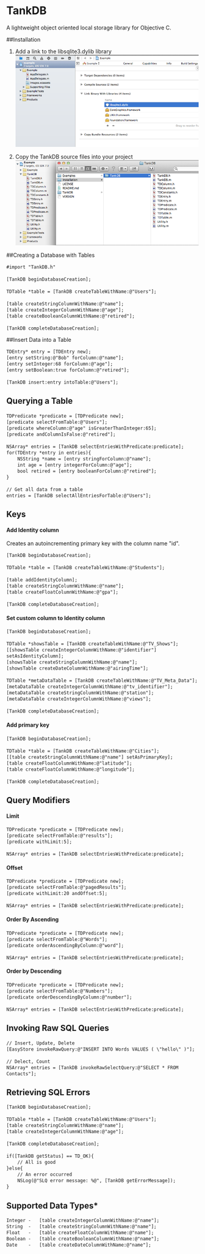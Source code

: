 TankDB
=========

A lightweight object oriented local storage library for Objective C.

##Installation
1. Add a link to the libsqlite3.dylib library
![Image](TankDB/Images/add-sqlite-lib.png)

2. Copy the TankDB source files into your project
![Image](TankDB/Images/copy-source-files.png)

##Creating a Database with Tables

	#import "TankDB.h"
	
	[TankDB beginDatabaseCreation];
	
	TDTable *table = [TankDB createTableWithName:@"Users"];
    
    [table createStringColumnWithName:@"name"];
    [table createIntegerColumnWithName:@"age"];
    [table createBooleanColumnWithName:@"retired"];
    
    [TankDB completeDatabaseCreation];

##Insert Data into a Table

	TDEntry* entry = [TDEntry new];
    [entry setString:@"Bob" forColumn:@"name"];
    [entry setInteger:68 forColumn:@"age"];
    [entry setBoolean:true forColumn:@"retired"];
    
    [TankDB insert:entry intoTable:@"Users"];


## Querying a Table

 	TDPredicate *predicate = [TDPredicate new];
    [predicate selectFromTable:@"Users"];
    [predicate whereColumn:@"age" isGreaterThanInteger:65];
    [predicate andColumnIsFalse:@"retired"];
    
    NSArray* entries = [TankDB selectEntriesWithPredicate:predicate];
    for(TDEntry *entry in entries){
    	NSString *name = [entry stringForColumn:@"name"];
    	int age = [entry integerForColumn:@"age"];
    	bool retired = [entry booleanForColumn:@"retired"];
    }
    
    // Get all data from a table
    entries = [TankDB selectAllEntriesForTable:@"Users"];
	
## Keys
#### Add Identity column

Creates an autoincrementing primary key with the column name "id".

    [TankDB beginDatabaseCreation];
    
    TDTable *table = [TankDB createTableWithName:@"Students"];
    
    [table addIdentityColumn];
    [table createStringColumnWithName:@"name"];
    [table createFloatColumnWithName:@"gpa"];
    
    [TankDB completeDatabaseCreation];

#### Set custom column to Identity column

    [TankDB beginDatabaseCreation];
    
    TDTable *showsTable = [TankDB createTableWithName:@"TV_Shows"];
    [[showsTable createIntegerColumnWithName:@"identifier"] setAsIdentityColumn];
    [showsTable createStringColumnWithName:@"name"];
    [showsTable createDateColumnWithName:@"airingTime"];
    
    TDTable *metaDataTable = [TankDB createTableWithName:@"TV_Meta_Data"];
    [metaDataTable createIntegerColumnWithName:@"tv_identifier"];
    [metaDataTable createStringColumnWithName:@"station"];
    [metaDataTable createIntegerColumnWithName:@"views"];
    
    [TankDB completeDatabaseCreation];

#### Add primary key

    
    [TankDB beginDatabaseCreation];
    
    TDTable *table = [TankDB createTableWithName:@"Cities"];
    [[table createStringColumnWithName:@"name"] setAsPrimaryKey];
    [table createFloatColumnWithName:@"latitude"];
    [table createFloatColumnWithName:@"longitude"];
    
    [TankDB completeDatabaseCreation];

## Query Modifiers

#### Limit
	TDPredicate *predicate = [TDPredicate new];
    [predicate selectFromTable:@"results"];
    [predicate withLimit:5];
    
    NSArray* entries = [TankDB selectEntriesWithPredicate:predicate];
    
#### Offset
    TDPredicate *predicate = [TDPredicate new];
    [predicate selectFromTable:@"pagedResults"];
    [predicate withLimit:20 andOffset:5];
    
    NSArray* entries = [TankDB selectEntriesWithPredicate:predicate];

#### Order By Ascending

	TDPredicate *predicate = [TDPredicate new];
    [predicate selectFromTable:@"Words"];
    [predicate orderAscendingByColumn:@"word"];
    
    NSArray* entries = [TankDB selectEntriesWithPredicate:predicate];
    
#### Order by Descending
    TDPredicate *predicate = [TDPredicate new];
    [predicate selectFromTable:@"Numbers"];
    [predicate orderDescendingByColumn:@"number"];
    
    NSArray* entries = [TankDB selectEntriesWithPredicate:predicate];


## Invoking Raw SQL Queries

	// Insert, Update, Delete
	[EasyStore invokeRawQuery:@"INSERT INTO Words VALUES ( \"hello\" )"];
	
	// Delect, Count
	NSArray* entries = [TankDB invokeRawSelectQuery:@"SELECT * FROM Contacts"];


## Retrieving SQL Errors
    [TankDB beginDatabaseCreation];
    
    TDTable *table = [TankDB createTableWithName:@"Users"];
    [table createStringColumnWithName:@"name"];
    [table createIntegerColumnWithName:@"age"];
    
    [TankDB completeDatabaseCreation];
    
    if([TankDB getStatus] == TD_OK){
    	// All is good
    }else{
        // An error occurred
    	NSLog(@"SLQ error message: %@", [TankDB getErrorMessage]);
    }


## Supported Data Types*
    Integer	-	[table createIntegerColumnWithName:@"name"];
    String	-	[table createStringColumnWithName:@"name"];
    Float	-	[table createFloatColumnWithName:@"name"];
    Boolean	-	[table createBooleanColumnWithName:@"name"];
    Date	-	[table createDateColumnWithName:@"name"];
 

